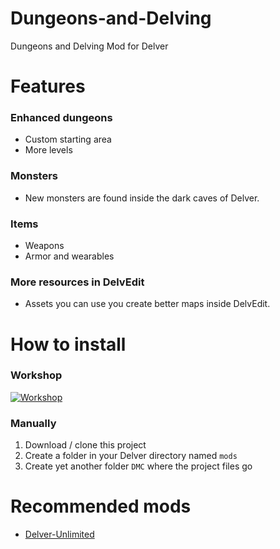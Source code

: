 # Dungeons-and-Delving
Dungeons and Delving Mod for Delver

# Features
### Enhanced dungeons
- Custom starting area
- More levels
### Monsters
- New monsters are found inside the dark caves of Delver.
### Items
- Weapons
- Armor and wearables
### More resources in DelvEdit
- Assets you can use you create better maps inside DelvEdit.

# How to install
### Workshop
[![Workshop](http://images.wikia.com/dundef/images/d/de/Steam_workshop.jpg)](https://steamcommunity.com/sharedfiles/filedetails/?id=899625857 "Workshop")

### Manually
1. Download / clone this project
2. Create a folder in your Delver directory named `mods`
3. Create yet another folder `DMC` where the project files go

# Recommended mods
- [Delver-Unlimited](https://steamcommunity.com/app/249630/discussions/1/135513549095537831/)
